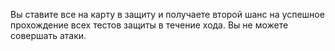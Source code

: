 Вы ставите все на карту в защиту и получаете второй шанс на успешное прохождение всех тестов защиты в течение хода. Вы не можете совершать атаки.  